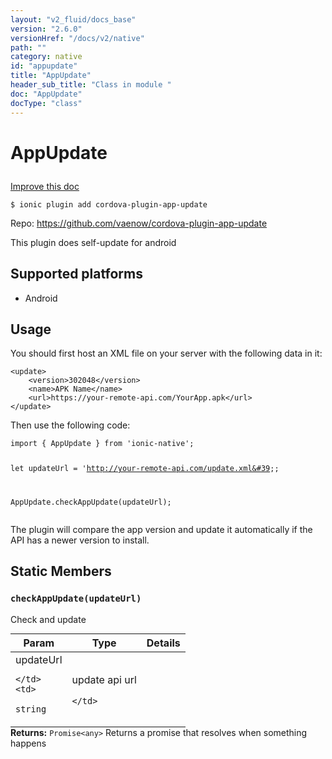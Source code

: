 ```yaml
---
layout: "v2_fluid/docs_base"
version: "2.6.0"
versionHref: "/docs/v2/native"
path: ""
category: native
id: "appupdate"
title: "AppUpdate"
header_sub_title: "Class in module "
doc: "AppUpdate"
docType: "class"
---
```








<h1 class="api-title">
  
  AppUpdate
  

  

  </h1>

<a class="improve-v2-docs" href="http://github.com/driftyco/ionic-native/edit/master/src/plugins/app-update.ts#L0">
  Improve this doc
</a>



<!-- decorators -->





<pre><code>$ ionic plugin add cordova-plugin-app-update</code></pre>
<p>Repo:
  <a href="https://github.com/vaenow/cordova-plugin-app-update">
    https://github.com/vaenow/cordova-plugin-app-update
  </a>
</p>

<!-- description -->

<p>This plugin does self-update for android</p>


<!-- @platforms tag -->
<h2>Supported platforms</h2>

<ul>
  <li>Android</li>
</ul>

<!-- @platforms tag end -->


<!-- if doc.decorators -->

<!-- @usage tag -->

<h2>Usage</h2>

<p>You should first host an XML file on your server with the following data in it:</p>
<pre><code class="lang-xml">&lt;update&gt;
    &lt;version&gt;302048&lt;/version&gt;
    &lt;name&gt;APK Name&lt;/name&gt;
    &lt;url&gt;https://your-remote-api.com/YourApp.apk&lt;/url&gt;
&lt;/update&gt;
</code></pre>
<p>Then use the following code:</p>
<pre><code>import { AppUpdate } from &#39;ionic-native&#39;;

let updateUrl = &#39;http://your-remote-api.com/update.xml&#39;;

AppUpdate.checkAppUpdate(updateUrl);
</code></pre>
<p>The plugin will compare the app version and update it automatically if the API has a newer version to install.</p>




<!-- @property tags -->


<h2>Static Members</h2>

<div id="checkAppUpdate"></div>
<h3><code>checkAppUpdate(updateUrl)</code>
  
</h3>




Check and update


<table class="table param-table" style="margin:0;">
  <thead>
  <tr>
    <th>Param</th>
    <th>Type</th>
    <th>Details</th>
  </tr>
  </thead>
  <tbody>
  
  <tr>
    <td>
      updateUrl
      
      
    </td>
    <td>
      
<code>string</code>
    </td>
    <td>
      <p>update api url</p>

      
    </td>
  </tr>
  
  </tbody>
</table>





<div class="return-value" markdown="1">
  <i class="icon ion-arrow-return-left"></i>
  <b>Returns:</b> 
<code>Promise&lt;any&gt;</code> Returns a promise that resolves when something happens
</div>




<!-- methods on the class -->



<!-- other classes -->

<!-- end other classes -->

<!-- interfaces -->

<!-- end interfaces -->

<!-- related link --><!-- end content block -->


<!-- end body block -->

